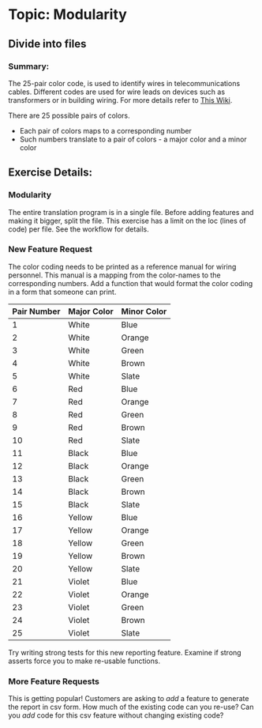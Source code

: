 # Topic: Modularity

## Divide into files

### Summary:
The 25-pair color code, is used to identify wires in telecommunications cables.
Different codes are used for wire leads on devices such as transformers or in building wiring.
For more details refer to [This Wiki](https://en.wikipedia.org/wiki/25-pair_color_code). 

There are 25 possible pairs of colors. 

- Each pair of colors maps to a corresponding number
- Such numbers translate to a pair of colors -
a major color and a minor color

## Exercise Details:

### Modularity

The entire translation program is in a single file.
Before adding features and making it bigger,
split the file.
This exercise has a limit on the loc (lines of code)
per file. See the workflow for details.

### New Feature Request

The color coding needs to be printed as a reference manual for wiring personnel.
This manual is a mapping from the color-names to the corresponding numbers.
Add a function that would format the color coding in a form that someone can print.

| Pair Number | Major Color | Minor Color |
| --- | --- | --- |
| 1 | White | Blue |
| 2 | White | Orange |
| 3 | White | Green |
| 4 | White | Brown |
| 5 | White | Slate |
| 6 | Red | Blue |
| 7 | Red | Orange |
| 8 | Red | Green |
| 9 | Red | Brown |
| 10 | Red | Slate |
| 11 | Black | Blue |
| 12 | Black | Orange |
| 13 | Black | Green |
| 14 | Black | Brown |
| 15 | Black | Slate |
| 16 | Yellow | Blue |
| 17 | Yellow | Orange |
| 18 | Yellow | Green |
| 19 | Yellow | Brown |
| 20 | Yellow | Slate |
| 21 | Violet | Blue |
| 22 | Violet | Orange |
| 23 | Violet | Green |
| 24 | Violet | Brown |
| 25 | Violet | Slate |

Try writing strong tests for this new reporting feature. Examine if strong asserts force you to make re-usable functions.

### More Feature Requests

This is getting popular! Customers are asking to _add_ a feature to generate the report in csv form.
How much of the existing code can you re-use? Can you _add_ code for this csv feature without changing existing code?
